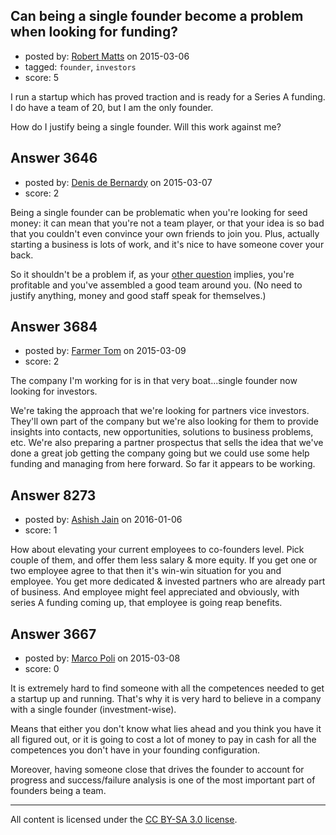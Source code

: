 ## Can being a single founder become a problem when looking for funding?

- posted by: [Robert Matts](https://stackexchange.com/users/5897591/robert-matts) on 2015-03-06
- tagged: `founder`, `investors`
- score: 5

I run a startup which has proved traction and is ready for a Series A funding. I do have a team of 20, but I am the only founder.

How do I justify being a single founder. Will this work against me?


## Answer 3646

- posted by: [Denis de Bernardy](https://stackexchange.com/users/182468/denis-de-bernardy) on 2015-03-07
- score: 2


Being a single founder can be problematic when you're looking for seed money: it can mean that you're not a team player, or that your idea is so bad that you couldn't even convince your own friends to join you. Plus, actually starting a business is lots of work, and it's nice to have someone cover your back.

So it shouldn't be a problem if, as your [other question](https://startups.stackexchange.com/questions/3638/a-successful-product-but-will-it-get-investor-love) implies, you're profitable and you've assembled a good team around you. (No need to justify anything, money and good staff speak for themselves.)


## Answer 3684

- posted by: [Farmer Tom](https://stackexchange.com/users/5892967/farmer-tom) on 2015-03-09
- score: 2

The company I'm working for is in that very boat...single founder now looking for investors.

We're taking the approach that we're looking for partners vice investors.  They'll own part of the company but we're also looking for them to provide insights into contacts, new opportunities, solutions to business problems, etc.  We're also preparing a partner prospectus that sells the idea that we've done a great job getting the company going but we could use some help funding and managing from here forward.  So far it appears to be working.


## Answer 8273

- posted by: [Ashish Jain](https://stackexchange.com/users/303983/ashish-jain) on 2016-01-06
- score: 1

How about elevating your current employees to co-founders level. Pick couple of them, and offer them less salary & more equity. 
If you get one or two employee agree to that then it's win-win situation for you and employee.
You get more dedicated & invested partners who are already part of business.
And employee might feel appreciated and obviously, with series A funding coming up, that employee is going reap benefits.


## Answer 3667

- posted by: [Marco Poli](https://stackexchange.com/users/3026136/marco-poli) on 2015-03-08
- score: 0

It is extremely hard to find someone with all the competences needed to get a startup up and running. That's why it is very hard to believe in a company with a single founder (investment-wise).

Means that either you don't know what lies ahead and you think you have it all figured out, or it is going to cost a lot of money to pay in cash for all the competences you don't have in your founding configuration.

Moreover, having someone close that drives the founder to account for progress and success/failure analysis is one of the most important part of founders being a team.



---

All content is licensed under the [CC BY-SA 3.0 license](https://creativecommons.org/licenses/by-sa/3.0/).
